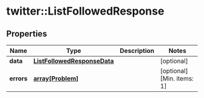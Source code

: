 # twitter::ListFollowedResponse


## Properties
Name | Type | Description | Notes
------------ | ------------- | ------------- | -------------
**data** | [**ListFollowedResponseData**](ListFollowedResponse_data.md) |  | [optional] 
**errors** | [**array[Problem]**](Problem.md) |  | [optional] [Min. items: 1] 



